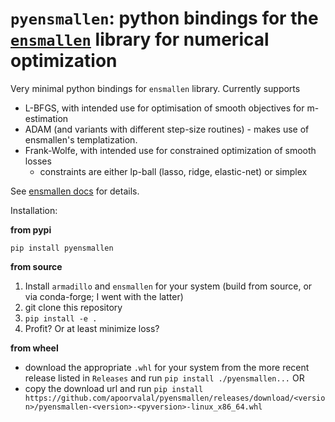 # `pyensmallen`: python bindings for the [`ensmallen`](https://ensmallen.org/) library for numerical optimization

Very minimal python bindings for `ensmallen` library. Currently supports
+ L-BFGS, with intended use for optimisation of smooth objectives for m-estimation
+ ADAM (and variants with different step-size routines) - makes use of ensmallen's templatization.
+ Frank-Wolfe, with intended use for constrained optimization of smooth losses
  - constraints are either lp-ball (lasso, ridge, elastic-net) or simplex

See [ensmallen docs](https://ensmallen.org/docs.html) for details.

Installation:

__from pypi__

```
pip install pyensmallen
```

__from source__
1. Install `armadillo` and `ensmallen` for your system (build from source, or via conda-forge; I went with the latter)
2. git clone this repository
3. `pip install -e .`
4. Profit? Or at least minimize loss?

__from wheel__
- download the appropriate `.whl` for your system from the more recent release listed in `Releases` and run `pip install ./pyensmallen...` OR
- copy the download url and run `pip install https://github.com/apoorvalal/pyensmallen/releases/download/<version>/pyensmallen-<version>-<pyversion>-linux_x86_64.whl`

